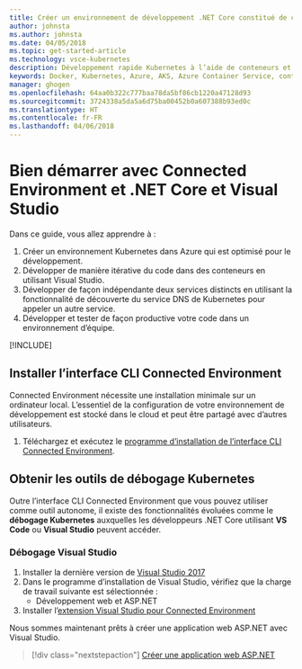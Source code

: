 ```yaml
---
title: Créer un environnement de développement .NET Core constitué de conteneurs en utilisant Kubernetes dans le cloud avec Visual Studio - Étape 1 - Installer les outils | Microsoft Docs
author: johnsta
ms.author: johnsta
ms.date: 04/05/2018
ms.topic: get-started-article
ms.technology: vsce-kubernetes
description: Développement rapide Kubernetes à l’aide de conteneurs et de microservices sur Azure
keywords: Docker, Kubernetes, Azure, AKS, Azure Container Service, conteneurs
manager: ghogen
ms.openlocfilehash: 64aa0b322c777baa78da5bf86cb1220a47128d93
ms.sourcegitcommit: 3724338a5da5a6d75ba00452b0a607388b93ed0c
ms.translationtype: HT
ms.contentlocale: fr-FR
ms.lasthandoff: 04/06/2018
---
```

# <a name="get-started-on-connected-environment-with-net-core-and-visual-studio"></a>Bien démarrer avec Connected Environment et .NET Core et Visual Studio

Dans ce guide, vous allez apprendre à :

1. Créer un environnement Kubernetes dans Azure qui est optimisé pour le développement.
1. Développer de manière itérative du code dans des conteneurs en utilisant Visual Studio.
1. Développer de façon indépendante deux services distincts en utilisant la fonctionnalité de découverte du service DNS de Kubernetes pour appeler un autre service.
1. Développer et tester de façon productive votre code dans un environnement d’équipe.

[!INCLUDE[](includes/see-troubleshooting.md)]

## <a name="install-the-connected-environment-cli"></a>Installer l’interface CLI Connected Environment
Connected Environment nécessite une installation minimale sur un ordinateur local. L’essentiel de la configuration de votre environnement de développement est stocké dans le cloud et peut être partagé avec d’autres utilisateurs.

1. Téléchargez et exécutez le [programme d’installation de l’interface CLI Connected Environment](https://aka.ms/get-vsce-windows). 

## <a name="get-kubernetes-debugging-tools"></a>Obtenir les outils de débogage Kubernetes
Outre l’interface CLI Connected Environment que vous pouvez utiliser comme outil autonome, il existe des fonctionnalités évoluées comme le **débogage Kubernetes** auxquelles les développeurs .NET Core utilisant **VS Code** ou **Visual Studio** peuvent accéder.

### <a name="visual-studio-debugging"></a>Débogage Visual Studio 
1. Installer la dernière version de [Visual Studio 2017](https://www.visualstudio.com/vs/)
1. Dans le programme d’installation de Visual Studio, vérifiez que la charge de travail suivante est sélectionnée :
    * Développement web et ASP.NET
1. Installer l’[extension Visual Studio pour Connected Environment](https://aka.ms/get-vsce-visualstudio)

Nous sommes maintenant prêts à créer une application web ASP.NET avec Visual Studio.

> [!div class="nextstepaction"]
> [Créer une application web ASP.NET](get-started-netcore-visualstudio-02.md)
